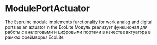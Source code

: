 # ModulePortActuator
The Espruino module implements functionality for work analog and digital ports as an actuator in the EcoLite Модуль реализует функционал для работы с аналоговыми и цифровыми портами в качестве актуатора в рамках фреймворка EcoLite. 
